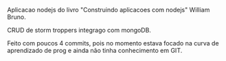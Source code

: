 Aplicacao nodejs do livro "Construindo aplicacoes com nodejs" William Bruno.

CRUD de storm troppers integrago com mongoDB.

Feito com poucos 4 commits, pois no momento estava focado na curva de aprendizado de prog e ainda não tinha conhecimento em GIT.
